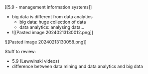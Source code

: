 [[5.9 - management information systems]]
- big data is different from data analytics
	- big data: huge collection of data 
	- data analytics: analysing data...
- ![[Pasted image 20240213130012.png]]

![[Pasted image 20240213130058.png]]






Stuff to review:
- 5.9 (Lewwinski videos)
- difference between data mining and data analytics and big data